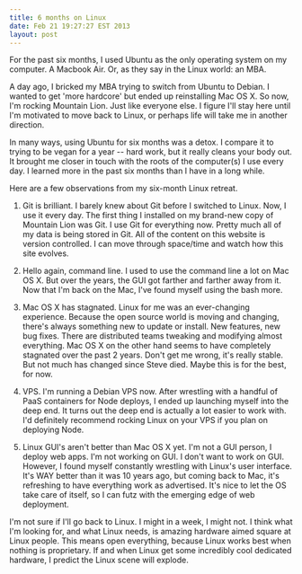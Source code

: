 ```yaml
---
title: 6 months on Linux
date: Feb 21 19:27:27 EST 2013
layout: post
---
```


For the past six months, I used Ubuntu as the only operating system on my computer. A Macbook Air. Or, as they say in the Linux world: an MBA. 

A day ago, I bricked my MBA trying to switch from Ubuntu to Debian. I wanted to get 'more hardcore' but ended up reinstalling Mac OS X. So now, I'm rocking Mountain Lion. Just like everyone else. I figure I'll stay here until I'm motivated to move back to Linux, or perhaps life will take me in another direction.

In many ways, using Ubuntu for six months was a detox. I compare it to trying to be vegan for a year -- hard work, but it really cleans your body out. It brought me closer in touch with the roots of the computer(s) I use every day. I learned more in the past six months than I have in a long while.

Here are a few observations from my six-month Linux retreat.

1. Git is brilliant. I barely knew about Git before I switched to Linux. Now, I use it every day. The first thing I installed on my brand-new copy of Mountain Lion was Git. I use Git for everything now. Pretty much all of my data is being stored in Git. All of the content on this website is version controlled. I can move through space/time and watch how this site evolves. 

2. Hello again, command line. I used to use the command line a lot on Mac OS X. But over the years, the GUI got farther and farther away from it. Now that I'm back on the Mac, I've found myself using the bash more. 

3. Mac OS X has stagnated. Linux for me was an ever-changing experience. Because the open source world is moving and changing, there's always something new to update or install. New features, new bug fixes. There are distributed teams tweaking and modifying almost everything. Mac OS X on the other hand seems to have completely stagnated over the past 2 years. Don't get me wrong, it's really stable. But not much has changed since Steve died. Maybe this is for the best, for now.

4. VPS. I'm running a Debian VPS now. After wrestling with a handful of PaaS containers for Node deploys, I ended up launching myself into the deep end. It turns out the deep end is actually a lot easier to work with. I'd definitely recommend rocking Linux on your VPS if you plan on deploying Node.

5. Linux GUI's aren't better than Mac OS X yet. I'm not a GUI person, I deploy web apps. I'm not working on GUI. I don't want to work on GUI. However, I found myself constantly wrestling with Linux's user interface. It's WAY better than it was 10 years ago, but coming back to Mac, it's refreshing to have everything work as advertised. It's nice to let the OS take care of itself, so I can futz with the emerging edge of web deployment.

I'm not sure if I'll go back to Linux. I might in a week, I might not. I think what I'm looking for, and what Linux needs, is amazing hardware aimed square at Linux people. This means open everything, because Linux works best when nothing is proprietary. If and when Linux get some incredibly cool dedicated hardware, I predict the Linux scene will explode.